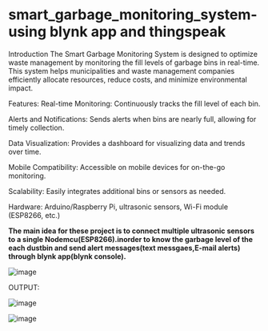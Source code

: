 # smart_garbage_monitoring_system-using blynk app and thingspeak
Introduction
The Smart Garbage Monitoring System is designed to optimize waste management by monitoring the fill levels of garbage bins in real-time. This system helps municipalities and waste management companies efficiently allocate resources, reduce costs, and minimize environmental impact.

Features:
Real-time Monitoring: Continuously tracks the fill level of each bin.

Alerts and Notifications: Sends alerts when bins are nearly full, allowing for timely collection.

Data Visualization: Provides a dashboard for visualizing data and trends over time.

Mobile Compatibility: Accessible on mobile devices for on-the-go monitoring.

Scalability: Easily integrates additional bins or sensors as needed.

Hardware: Arduino/Raspberry Pi, ultrasonic sensors, Wi-Fi module (ESP8266, etc.)

**The main idea for these project is to connect multiple ultrasonic sensors to a single Nodemcu(ESP8266).inorder to know the garbage level of the each dustbin and send alert messages(text messgaes,E-mail alerts) through blynk app(blynk console).**

![image](https://github.com/user-attachments/assets/ea190667-f21e-45ab-bd03-d5a88a6c0985)

OUTPUT:

![image](https://github.com/user-attachments/assets/2a39d7ad-8349-437e-9046-dfc7c0d0dbeb)


![image](https://github.com/user-attachments/assets/c793defd-d0d1-4583-97ba-8d2749091d94)
